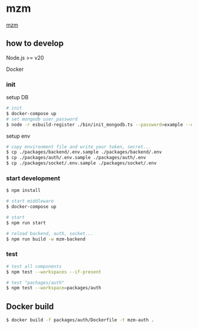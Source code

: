 # mzm

[mzm](https://mzm.dev)

## how to develop

Node.js >= v20

Docker

### init

setup DB

```bash
# init
$ docker-compose up
# set mongodb user_password
$ node -r esbuild-register ./bin/init_mongodb.ts --password=example --user=mzm --user_password={{user_password}}
```

setup env

```bash
# copy environment file and write your token, secret...
$ cp ./packages/backend/.env.sample ./packages/backend/.env
$ cp ./packages/auth/.env.sample ./packages/auth/.env
$ cp ./packages/socket/.env.sample ./packages/socket/.env
```

### start development

```bash
$ npm install

# start middleware
$ docker-compose up

# start
$ npm run start

# reload backend, auth, socket...
$ npm run build -w mzm-backend
```

### test

```bash
# test all components
$ npm test --workspaces --if-present

# test "pachages/auth"
$ npm test --workspace=packages/auth
```

## Docker build

```bash
$ docker build -f packages/auth/Dockerfile -t mzm-auth .
```
